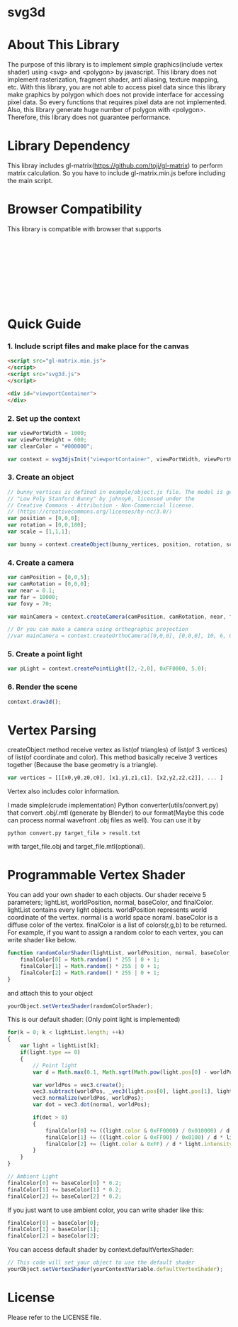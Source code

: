 # svg3d

# About This Library
The purpose of this library is to implement simple graphics(include vertex shader) using &lt;svg&gt; and &lt;polygon&gt; by javascript. This library does not implement rasterization, fragment shader, anti aliasing, texture mapping, etc. With this library, you are not able to access pixel data since this library make graphics by polygon which does not provide interface for accessing pixel data. So every functions that requires pixel data are not implemented. Also, this library generate huge number of polygon with &lt;polygon&gt;. Therefore, this library does not guarantee performance.

# Library Dependency
This libray includes gl-matrix(https://github.com/toji/gl-matrix) to perform matrix calculation. So you have to include gl-matrix.min.js before including the main script.

# Browser Compatibility
This library is compatible with browser that supports <svg> tag. Tested on IE11, Chrome67, Edge41

# Quick Guide

### 1. Include script files and make place for the canvas
``` HTML
<script src="gl-matrix.min.js">
</script>
<script src="svg3d.js">
</script>

<div id="viewportContainer">
</div>
```
### 2. Set up the context
``` javascript
var viewPortWidth = 1000;
var viewPortHeight = 600;
var clearColor = "#000000";

var context = svg3djsInit("viewportContainer", viewPortWidth, viewPortHeight, clearColor);
```
### 3. Create an object
``` javascript
// bunny_vertices is defined in example/object.js file. The model is generated based on
// "Low Poly Stanford Bunny" by johnny6, licensed under the
// Creative Commons - Attribution - Non-Commercial license.
// (https://creativecommons.org/licenses/by-nc/3.0/)
var position = [0,0,0];
var rotation = [0,0,180];
var scale = [1,1,1];

var bunny = context.createObject(bunny_vertices, position, rotation, scale);
```
### 4. Create a camera
``` javascript
var camPosition = [0,0,5];
var camRotation = [0,0,0];
var near = 0.1;
var far = 10000;
var fovy = 70;

var mainCamera = context.createCamera(camPosition, camRotation, near, far, viewPortWidth / viewPortHeight, fovy);

// Or you can make a camera using orthographic projection 
//var mainCamera = context.createOrthoCamera([0,0,0], [0,0,0], 10, 6, 0.1, 10000);
```
### 5. Create a point light
``` javascript
var pLight = context.createPointLight([2,-2,0], 0xFF0000, 5.0);
```
### 6. Render the scene
``` javascript
context.draw3d();
```

# Vertex Parsing
createObject method receive vertex as list(of triangles) of list(of 3 vertices) of list(of coordinate and color). This method basically receive 3 vertices together (Because the base geometry is a triangle).
``` javascript
var vertices = [[[x0,y0,z0,c0], [x1,y1,z1,c1], [x2,y2,z2,c2]], ... ]
```
Vertex also includes color information.

I made simple(crude implementation) Python converter(utils/convert.py) that convert .obj/.mtl (generate by Blender) to our format(Maybe this code can process normal wavefront .obj files as well). You can use it by
```
python convert.py target_file > result.txt
```
with target_file.obj and target_file.mtl(optional).

# Programmable Vertex Shader
You can add your own shader to each objects. Our shader receive 5 parameters; lightList, worldPosition, normal, baseColor, and finalColor. lightList contains every light objects. worldPosition represents world coordinate of the vertex. normal is a world space noraml. baseColor is a diffuse color of the vertex. finalColor is a list of colors(r,g,b) to be returned.
For example, if you want to assign a random color to each vertex, you can write shader like below.
``` javascript
function randomColorShader(lightList, worldPosition, normal, baseColor, finalColor){
	finalColor[0] = Math.random() * 255 | 0 + 1;
	finalColor[1] = Math.random() * 255 | 0 + 1;
	finalColor[2] = Math.random() * 255 | 0 + 1;
}
```
and attach this to your object
``` javascript
yourObject.setVertexShader(randomColorShader);
```

This is our default shader: (Only point light is implemented)
``` javascript
for(k = 0; k < lightList.length; ++k)
{
	var light = lightList[k];
	if(light.type == 0)
	{
		// Point light
		var d = Math.max(0.1, Math.sqrt(Math.pow(light.pos[0] - worldPosition[0], 2) + Math.pow(light.pos[1] - worldPosition[1], 2) + Math.pow(light.pos[2] - worldPosition[2], 2)));

		var worldPos = vec3.create();
		vec3.subtract(worldPos, _vec3(light.pos[0], light.pos[1], light.pos[2]), worldPosition);
		vec3.normalize(worldPos, worldPos);
		var dot = vec3.dot(normal, worldPos);

		if(dot > 0)
		{
			finalColor[0] += ((light.color & 0xFF0000) / 0x010000) / d * light.intensity * dot * 10;
			finalColor[1] += ((light.color & 0xFF00) / 0x0100) / d * light.intensity * dot * 10;
			finalColor[2] += (light.color & 0xFF) / d * light.intensity * dot * 10;
		}
	}
}

// Ambient Light
finalColor[0] += baseColor[0] * 0.2;
finalColor[1] += baseColor[1] * 0.2;
finalColor[2] += baseColor[2] * 0.2;
```
If you just want to use ambient color, you can write shader like this:
``` javascript
finalColor[0] = baseColor[0];
finalColor[1] = baseColor[1];
finalColor[2] = baseColor[2];
```

You can access default shader by context.defaultVertexShader:
``` javascript
// This code will set your object to use the default shader
yourObject.setVertexShader(yourContextVariable.defaultVertexShader);
```
# License
Please refer to the LICENSE file.
